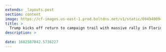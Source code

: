 ```yaml
--- 
extends: _layouts.post 
section: content 
image: https://cf-images.us-east-1.prod.boltdns.net/v1/static/694940094001/5001c0b0-13b8-4219-9ce2-1c08497fe702/c4cbebf4-257a-4be4-a07f-501e9926e365/1280x720/match/image.jpg 
title: > 
  Trump kicks off return to campaign trail with massive rally in Florida 
description: > 
   
date: 1602587042.5736227 
--- 
```

